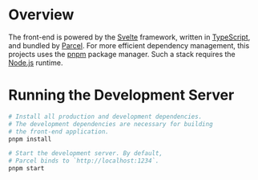 # Overview

The front-end is powered by the [Svelte] framework, written in [TypeScript], and bundled by [Parcel]. For more efficient dependency management, this projects uses the [pnpm] package manager. Such a stack requires the [Node.js] runtime.

[Node.js]: https://nodejs.org/en/
[Parcel]: https://parceljs.org/
[pnpm]: https://pnpm.io/
[Svelte]: https://svelte.dev/
[TypeScript]: https://www.typescriptlang.org/

# Running the Development Server

```bash
# Install all production and development dependencies.
# The development dependencies are necessary for building
# the front-end application.
pnpm install

# Start the development server. By default,
# Parcel binds to `http://localhost:1234`.
pnpm start
```
